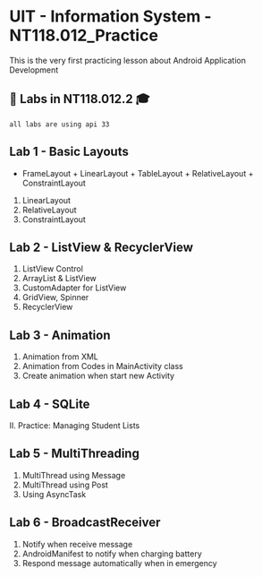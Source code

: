# UIT - Information System - NT118.012_Practice
This is the very first practicing lesson about Android Application Development </br>

## 💼 Labs in NT118.012.2 🎓
```
all labs are using api 33
```
## Lab 1 - Basic Layouts
- FrameLayout + LinearLayout + TableLayout + RelativeLayout + ConstraintLayout
1. LinearLayout
2. RelativeLayout
3. ConstraintLayout

## Lab 2 - ListView & RecyclerView
1. ListView Control
2. ArrayList & ListView
3. CustomAdapter for ListView
4. GridView, Spinner
5. RecyclerView

## Lab 3 - Animation
1. Animation from XML
2. Animation from Codes in MainActivity class
3. Create animation when start new Activity

## Lab 4 - SQLite
II. Practice: Managing Student Lists

## Lab 5 - MultiThreading
1. MultiThread using Message
2. MultiThread using Post
3. Using AsyncTask

## Lab 6 - BroadcastReceiver
1. Notify when receive message
2. AndroidManifest to notify when charging battery
3. Respond message automatically when in emergency
